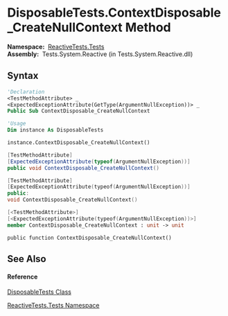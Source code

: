 # DisposableTests.ContextDisposable\_CreateNullContext Method

**Namespace:**  [ReactiveTests.Tests](ReactiveTests.Tests\ReactiveTests.Tests.md)  
**Assembly:**  Tests.System.Reactive (in Tests.System.Reactive.dll)

## Syntax

```vb
'Declaration
<TestMethodAttribute> _
<ExpectedExceptionAttribute(GetType(ArgumentNullException))> _
Public Sub ContextDisposable_CreateNullContext
```

```vb
'Usage
Dim instance As DisposableTests

instance.ContextDisposable_CreateNullContext()
```

```csharp
[TestMethodAttribute]
[ExpectedExceptionAttribute(typeof(ArgumentNullException))]
public void ContextDisposable_CreateNullContext()
```

```c++
[TestMethodAttribute]
[ExpectedExceptionAttribute(typeof(ArgumentNullException))]
public:
void ContextDisposable_CreateNullContext()
```

```fsharp
[<TestMethodAttribute>]
[<ExpectedExceptionAttribute(typeof(ArgumentNullException))>]
member ContextDisposable_CreateNullContext : unit -> unit 
```

```jscript
public function ContextDisposable_CreateNullContext()
```

## See Also

#### Reference

[DisposableTests Class](DisposableTests\DisposableTests.md)

[ReactiveTests.Tests Namespace](ReactiveTests.Tests\ReactiveTests.Tests.md)




